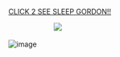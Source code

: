 [CLICK 2 SEE SLEEP GORDON!!](https://github.com/virusmycomputer)




ㅤㅤㅤㅤㅤㅤㅤ![](https://th.bing.com/th/id/R.6a284bbd0a62f0febb9188a2c2d72ff5?rik=oaXSf4CAXRyvqA&riu=http%3a%2f%2fwww.20cents-video.com%2fuserdata%2fanimated-gif%2flibrary%2fsleepingzzzclipart199676.gif&ehk=aJeI7kbVg6w8ttG8pF0dTLY5qn%2bxCzicd3Ln9dIiJhY%3d&risl=&pid=ImgRaw&r=0)

![image](https://github.com/user-attachments/assets/b63a5b54-89a4-4d17-b6c1-2e34128703b5)

